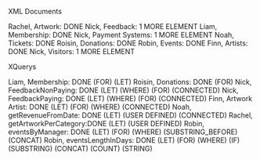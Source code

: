 XML Documents

Rachel, Artwork: DONE
Nick, Feedback: 1 MORE ELEMENT
Liam, Membership: DONE
Nick, Payment Systems: 1 MORE ELEMENT
Noah, Tickets: DONE
Roisin, Donations: DONE
Robin, Events: DONE
Finn, Artists: DONE
Nick, Visitors: 1 MORE ELEMENT

XQuerys

Liam, Membership: DONE (FOR) (LET)
Roisin, Donations: DONE (FOR)
Nick, FeedbackNonPaying: DONE (LET) (WHERE) (FOR) (CONNECTED)
Nick, FeedbackPaying: DONE (LET) (WHERE) (FOR) (CONNECTED)
Finn, Artwork Artist: DONE (LET) (FOR) (WHERE) (CONNECTED)
Noah, getRevenueFromDate: DONE (LET) (USER DEFINED) (CONNECTED)
Rachel, getArtworkPerCategory:DONE (LET) (USER DEFINED)
Robin, eventsByManager: DONE (LET) (FOR) (WHERE) (SUBSTRING_BEFORE) (CONCAT)
Robin, eventsLengthInDays: DONE (LET) (FOR) (WHERE) (IF) (SUBSTRING) (CONCAT) (COUNT) (STRING)



